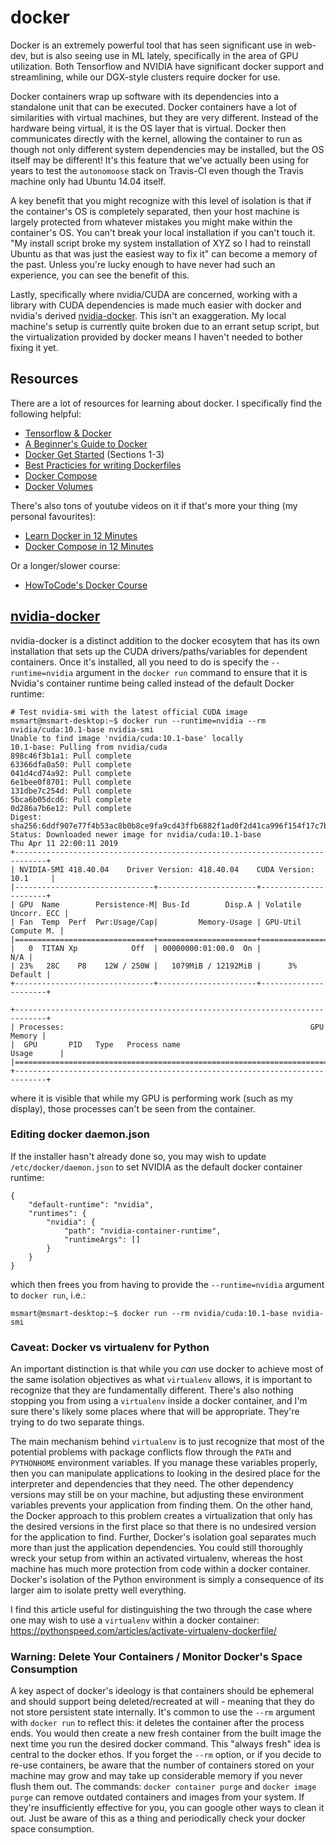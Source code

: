 # docker

Docker is an extremely powerful tool that has seen significant use in web-dev,
but is also seeing use in ML lately, specifically in the area of GPU
utilization. Both Tensorflow and NVIDIA have significant docker support and
streamlining, while our DGX-style clusters require docker for use.

Docker containers wrap up software with its dependencies into a standalone unit
that can be executed. Docker containers have a lot of similarities with virtual
machines, but they are very different. Instead of the hardware being virtual, it
is the OS layer that is virtual. Docker then communicates directly with the
kernel, allowing the container to run as though not only different system
dependencies may be installed, but the OS itself may be different! It's this
feature that we've actually been using for years to test the `autonomoose` stack
on Travis-CI even though the Travis machine only had Ubuntu 14.04 itself.

A key benefit that you might recognize with this level of isolation is that if
the container's OS is completely separated, then your host machine is largely
protected from whatever mistakes you might make within the container's OS. You
can't break your local installation if you can't touch it. "My install script
broke my system installation of XYZ so I had to reinstall Ubuntu as that was
just the easiest way to fix it" can become a memory of the past. Unless you're
lucky enough to have never had such an experience, you can see the benefit of
this.

Lastly, specifically where nvidia/CUDA are concerned, working with a library
with CUDA dependencies is made much easier with docker and nvidia's derived
[nvidia-docker](https://github.com/NVIDIA/nvidia-docker). This isn't an
exaggeration. My local machine's setup is currently quite broken due to an
errant setup script, but the virtualization provided by docker means I haven't
needed to bother fixing it yet.

## Resources

There are a lot of resources for learning about docker. I specifically find the
following helpful:

- [Tensorflow & Docker](https://www.tensorflow.org/install/docker)
- [A Beginner's Guide to Docker](https://medium.freecodecamp.org/a-beginners-guide-to-docker-how-to-create-your-first-docker-application-cc03de9b639f)
- [Docker Get Started](https://docs.docker.com/get-started/) (Sections 1-3)
- [Best Practicies for writing
  Dockerfiles](https://docs.docker.com/develop/develop-images/dockerfile_best-practices/)
- [Docker Compose](https://docs.docker.com/compose/)
- [Docker Volumes](https://docs.docker.com/storage/volumes/)

There's also tons of youtube videos on it if that's more your thing (my personal
favourites):
- [Learn Docker in 12 Minutes](https://www.youtube.com/watch?v=YFl2mCHdv24)
- [Docker Compose in 12 Minutes](https://www.youtube.com/watch?v=Qw9zlE3t8Ko)

Or a longer/slower course:
- [HowToCode's Docker Course](https://www.youtube.com/watch?v=tmyFd1PD-Gs)

## [nvidia-docker](https://github.com/NVIDIA/nvidia-docker)

nvidia-docker is a distinct addition to the docker ecosytem that has its own
installation that sets up the CUDA drivers/paths/variables for dependent
containers. Once it's installed, all you need to do is specify the
`--runtime=nvidia` argument in the `docker run` command to ensure that it is
Nvidia's container runtime being called instead of the default Docker runtime:

```
# Test nvidia-smi with the latest official CUDA image
msmart@msmart-desktop:~$ docker run --runtime=nvidia --rm nvidia/cuda:10.1-base nvidia-smi
Unable to find image 'nvidia/cuda:10.1-base' locally
10.1-base: Pulling from nvidia/cuda
898c46f3b1a1: Pull complete
63366dfa0a50: Pull complete
041d4cd74a92: Pull complete
6e1bee0f8701: Pull complete
131dbe7c254d: Pull complete
5bca6b05dcd6: Pull complete
0d286a7b6e12: Pull complete
Digest: sha256:6ddf907e77f4b53ac8b0b8ce9fa9cd43ffb6882f1ad0f2d41ca996f154f17c7b
Status: Downloaded newer image for nvidia/cuda:10.1-base
Thu Apr 11 22:00:11 2019       
+-----------------------------------------------------------------------------+
| NVIDIA-SMI 418.40.04    Driver Version: 418.40.04    CUDA Version: 10.1     |
|-------------------------------+----------------------+----------------------+
| GPU  Name        Persistence-M| Bus-Id        Disp.A | Volatile Uncorr. ECC |
| Fan  Temp  Perf  Pwr:Usage/Cap|         Memory-Usage | GPU-Util  Compute M. |
|===============================+======================+======================|
|   0  TITAN Xp            Off  | 00000000:01:00.0  On |                  N/A |
| 23%   28C    P8    12W / 250W |   1079MiB / 12192MiB |      3%      Default |
+-------------------------------+----------------------+----------------------+

+-----------------------------------------------------------------------------+
| Processes:                                                       GPU Memory |
|  GPU       PID   Type   Process name                             Usage      |
|=============================================================================|
+-----------------------------------------------------------------------------+
```

where it is visible that while my GPU is performing work (such as my display),
those processes can't be seen from the container.

### Editing docker daemon.json

If the installer hasn't already done so, you may wish to update
`/etc/docker/daemon.json` to set NVIDIA as the default docker container runtime:

```
{
    "default-runtime": "nvidia",
    "runtimes": {
        "nvidia": {
            "path": "nvidia-container-runtime",
            "runtimeArgs": []
        }
    }
}
```
which then frees you from having to provide the `--runtime=nvidia` argument to
`docker run`, i.e.:
```
msmart@msmart-desktop:~$ docker run --rm nvidia/cuda:10.1-base nvidia-smi
```

### Caveat: Docker vs virtualenv for Python

An important distinction is that while you _can_ use docker to achieve most of
the same isolation objectives as what `virtualenv` allows, it is important to
recognize that they are fundamentally different. There's also nothing stopping
you from using a `virtualenv` inside a docker container, and I'm sure there's
likely some places where that will be appropriate. They're trying to do two
separate things.

The main mechanism behind `virtualenv` is to just recognize that most of the
potential problems with package conflicts flow through the `PATH` and
`PYTHONHOME` environment variables. If you manage these variables properly, then
you can manipulate applications to looking in the desired place for the
interpreter and  dependencies that they need. The other dependency versions may
still be on your machine, but adjusting these environment variables prevents
your application from finding them. On the other hand, the Docker approach to
this problem creates a virtualization that only has the desired versions in the
first place so that there is no undesired version for the application to find.
Further, Docker's isolation goal separates much more than just the application
dependencies. You could still thoroughly wreck your setup from within an
activated virtualenv, whereas the host machine has much more protection from
code within a docker container. Docker's isolation of the Python environment is
simply a consequence of its larger aim to isolate pretty well everything.

I find this article useful for distinguishing the two through the case where one
may wish to use a `virtualenv` within a docker container:
https://pythonspeed.com/articles/activate-virtualenv-dockerfile/

### Warning: Delete Your Containers / Monitor Docker's Space Consumption

A key aspect of docker's ideology is that containers should be ephemeral and
should support being deleted/recreated at will - meaning that they do not store
persistent state internally. It's common to use the `--rm` argument with `docker
run` to reflect this: it deletes the container after the process ends. You would
then create a new fresh container from the built image the next time you run the
desired docker command. This "always fresh" idea is central to the docker ethos.
If you forget the `--rm` option, or if you decide to re-use containers, be aware
that the number of containers stored on your machine may grow and may take up
considerable memory if you never flush them out. The commands: `docker container
purge` and `docker image purge` can remove outdated containers and images from
your system. If they're insufficiently effective for you, you can google other
ways to clean it out. Just be aware of this as a thing and periodically check
your docker space consumption.

